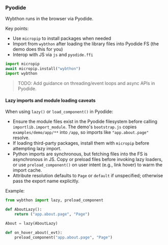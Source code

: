### Pyodide

Wybthon runs in the browser via Pyodide.

Key points:

- Use `micropip` to install packages when needed
- Import from `wybthon` after loading the library files into Pyodide FS (the demo does this for you)
- Interop with JS via `js` and `pyodide.ffi`

```python
import micropip
await micropip.install("wybthon")
import wybthon
```

> TODO: Add guidance on threading/event loops and async APIs in Pyodide.

#### Lazy imports and module loading caveats

When using `lazy()` or `load_component()` in Pyodide:

- Ensure the module files exist in the Pyodide filesystem before calling `importlib.import_module`. The demo's `bootstrap.js` copies `examples/demo/app/**` into `/app`, so imports like `"app.about.page"` resolve.
- If loading third-party packages, install them with `micropip` before attempting lazy import.
- Python imports are synchronous, but fetching files into the FS is asynchronous in JS. Copy or preload files before invoking lazy loaders, or use `preload_component()` on user intent (e.g., link hover) to warm the import cache.
- Attribute resolution defaults to `Page` or `default` if unspecified; otherwise pass the export name explicitly.

Example:

```python
from wybthon import lazy, preload_component

def AboutLazy():
    return ("app.about.page", "Page")

About = lazy(AboutLazy)

def on_hover_about(_evt):
    preload_component("app.about.page", "Page")
```
